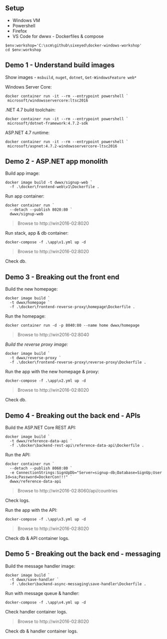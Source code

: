
## Setup

- Windows VM
- Powershell
- Firefox
- VS Code for dwwx - Dockerfiles & compose

```
$env:workshop='C:\scm\github\sixeyed\docker-windows-workshop'
cd $env:workshop
```

## Demo 1 - Understand build images

Show images - `msbuild`, `nuget`, `dotnet`, `Get-WindowsFeature web*`

Windows Server Core:

```
docker container run -it --rm --entrypoint powershell `
 microsoft/windowsservercore:ltsc2016
```

.NET 4.7 build toolchain:

```
docker container run -it --rm --entrypoint powershell `
 microsoft/dotnet-framework:4.7.2-sdk
```

ASP.NET 4.7 runtime:

```
docker container run -it --rm --entrypoint powershell `
 microsoft/aspnet:4.7.2-windowsservercore-ltsc2016
```

## Demo 2 - ASP.NET app monolith

Build app image:

```
docker image build -t dwwx/signup-web `
  -f .\docker\frontend-web\v1\Dockerfile .
```

Run app container:

```
docker container run `
  --detach --publish 8020:80 `
  dwwx/signup-web
```

> Browse to http://win2016-02:8020

Run stack, app & db container:

```
docker-compose -f .\app\v1.yml up -d
```

> Browse to http://win2016-02:8020

Check db.


## Demo 3 - Breaking out the front end

Build the new homepage:

```
docker image build `
  -t dwwx/homepage `
  -f .\docker\frontend-reverse-proxy\homepage\Dockerfile .
```

Run the homepage:

```
docker container run -d -p 8040:80 --name home dwwx/homepage
```

> Browse to http://win2016-02:8040

_Build the reverse proxy image:_

```
docker image build `
  -t dwwx/reverse-proxy `
  -f .\docker\frontend-reverse-proxy\reverse-proxy\Dockerfile .
```

Run the app with the new homepage & proxy:

```
docker-compose -f .\app\v2.yml up -d
```

> Browse to http://win2016-02:8020

Check db.


## Demo 4 - Breaking out the back end - APIs

Build the ASP.NET Core REST API:

```
docker image build `
  -t dwwx/reference-data-api `
  -f .\docker\backend-rest-api\reference-data-api\Dockerfile .
```

Run the API:

```
docker container run `
  --detach --publish 8060:80 `
  -e ConnectionStrings:SignUpDb="Server=signup-db;Database=SignUp;User Id=sa;Password=DockerCon!!!" `
  dwwx/reference-data-api
```

> Browse to http://win2016-02:8060/api/countries

Check logs.

Run the app with the API:

```
docker-compose -f .\app\v3.yml up -d
```

> Browse to http://win2016-02:8020

Check db & API container logs.


## Demo 5 - Breaking out the back end - messaging

Build the message handler image:

```
docker image build `
  -t dwwx/save-handler `
  -f .\docker\backend-async-messaging\save-handler\Dockerfile .
```

Run with message queue & handler:

```
docker-compose -f .\app\v4.yml up -d
```

Check handler container logs.

> Browse to http://win2016-02:8020

Check db & handler container logs.